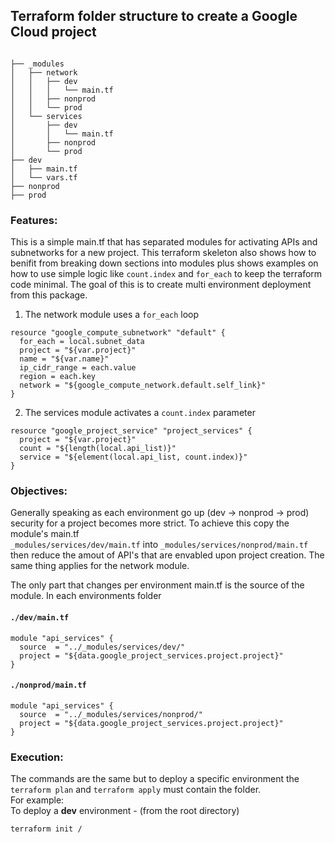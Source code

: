 ## Terraform folder structure to create a Google Cloud project
```

├── _modules
│   ├── network
│   │   ├── dev
│   │   │   └── main.tf
│   │   ├── nonprod
│   │   └── prod
│   └── services
│       ├── dev
│       │   └── main.tf
│       ├── nonprod
│       └── prod
├── dev
│   ├── main.tf
│   └── vars.tf
├── nonprod
├── prod
```

### Features:

This is a simple main.tf that has separated modules for activating APIs and subnetworks for a new project.  This terraform skeleton also shows how to benifit from breaking down sections into modules plus shows examples on how to use simple logic like `count.index` and `for_each` to keep the terraform code minimal. The goal of this is to create multi environment deployment from this package.  

1. The network module uses a `for_each` loop
```
resource "google_compute_subnetwork" "default" {
  for_each = local.subnet_data
  project = "${var.project}"
  name = "${var.name}"
  ip_cidr_range = each.value
  region = each.key
  network = "${google_compute_network.default.self_link}"
}
```
2. The services module activates a `count.index` parameter
```
resource "google_project_service" "project_services" {
  project = "${var.project}"
  count = "${length(local.api_list)}"
  service = "${element(local.api_list, count.index)}"
}
```
### Objectives:

Generally speaking as each environment go up (dev -> nonprod -> prod) security for a project becomes more strict.  To achieve this copy the module's main.tf  
`_modules/services/dev/main.tf` into `_modules/services/nonprod/main.tf`  
then reduce the amout of API's that are envabled upon project creation.  The same thing applies for the network module.  

The only part that changes per environment main.tf is the source of the module. In each environments folder 
#### `./dev/main.tf`
```
module "api_services" {
  source  = "../_modules/services/dev/"
  project = "${data.google_project_services.project.project}"
}
```
#### `./nonprod/main.tf`
```
module "api_services" {
  source  = "../_modules/services/nonprod/"
  project = "${data.google_project_services.project.project}"
}
```

### Execution:
The commands are the same but to deploy a specific environment the `terraform plan` and `terraform apply` must contain the folder.  
For example:  
To deploy a **dev** environment - (from the root directory)
```
terraform init /